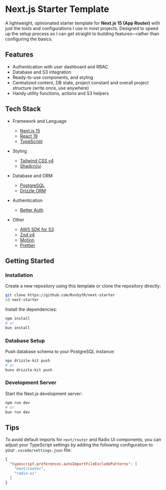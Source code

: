 # Next.js Starter Template

A lightweight, opinionated starter template for **Next.js 15 (App Router)** with just the tools and configurations I use in most projects. Designed to speed up the setup process so I can get straight to building features—rather than configuring the basics.

## Features

- Authentication with user dashboard and RBAC
- Database and S3 integration
- Ready-to-use components, and styling
- Centralized content, DB state, project constant and overall project structure (write once, use anywhere)
- Handy utility functions, actions and S3 helpers

## Tech Stack

- Framework and Language
  - [Next.js 15](https://nextjs.org)
  - [React 19](https://react.dev)
  - [TypeScript](https://www.typescriptlang.org)

- Styling
  - [Tailwind CSS v4](https://tailwindcss.com)
  - [Shadcn/ui](https://ui.shadcn.com)

- Database and ORM
  - [PostgreSQL](https://www.postgresql.org)
  - [Drizzle ORM](https://orm.drizzle.team)

- Authentication
  - [Better Auth](https://better-auth.com)

- Other
  - [AWS SDK for S3](https://github.com/aws/aws-sdk-js-v3/tree/main/clients/client-s3)
  - [Zod v4](https://zod.dev)
  - [Motion](https://motion.dev)
  - [Prettier](https://prettier.io)

## Getting Started

### Installation

Create a new repository using this template or clone the repository directly:

```sh
git clone https://github.com/RvnSytR/next-starter
cd next-starter
```

Install the dependencies:

```sh
npm install
# or
bun install
```

### Database Setup

Push database schema to your PostgreSQL instance:

```sh
npx drizzle-kit push
# or
bunx drizzle-kit push
```

### Development Server

Start the Next.js development server:

```sh
npm run dev
# or
bun run dev
```

## Tips

To avoid default imports for `next/router` and Radix UI components, you can adjust your TypeScript settings by adding the following configuration to your `.vscode/settings.json` file:

```json
{
  "typescript.preferences.autoImportFileExcludePatterns": [
    "next/router",
    "radix-ui"
  ]
}
```
